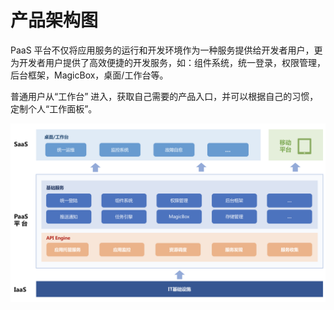 # 产品架构图

PaaS 平台不仅将应用服务的运行和开发环境作为一种服务提供给开发者用户，更为开发者用户提供了高效便捷的开发服务，如：组件系统，统一登录，权限管理，后台框架，MagicBox，桌面/工作台等。

普通用户从“工作台” 进入，获取自己需要的产品入口，并可以根据自己的习惯，定制个人“工作面板”。

![](../assets/jiagou.png)
